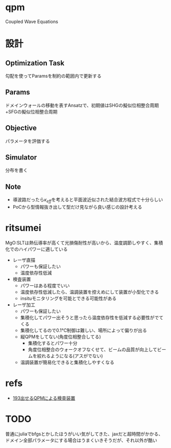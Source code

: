 # qpm
Coupled Wave Equations

# 設計

## Optimization Task
勾配を使ってParamsを制約の範囲内で更新する

## Params
ドメインウォールの移動を表すAnsatzで、初期値はSHGの擬似位相整合周期+SFGの擬似位相整合周期

## Objective
パラメータを評価する

## Simulator
分布を書く

## Note
* 導波路だったら$\kappa_{eff}$を考えると平面波近似された結合波方程式で十分らしい
* PoCから型情報抜き出して型だけ見ながら良い感じの設計考える

# ritsumei
MgO:SLTは熱伝導率が高くて光損傷耐性が高いから、温度調節しやすく、集積化でのハイパワーに適している
* レーザ直描
    * パワーも保証したい
    * 温度依存性低減
* 検査装置
    * パワーはある程度でいい
    * 温度依存性低減したら、温調装置を控えめにして装置が小型化できる
    * insituモニタリングを可能とできる可能性がある
* レーザ加工
    * パワーも保証したい
    * 集積化してパワー出そうと思ったら温度依存性を低減する必要性がでてくる
    * 集積化してるので0.1℃制御は難しい、場所によって偏りが出る
    * 縦QPMをしてない(角度位相整合してる)
        * 集積化するとパワー十分
        * 角度位相整合のウォークオフなくせて、ビームの品質が向上してビームを絞れるようになる(アスがでない)
    * 温調装置が簡易化できると集積化しやすくなる

# refs
* [193出せるQPMによる検査装置](https://www.jstage.jst.go.jp/article/lsj/39/5/39_319/_pdf/-char/ja)

# TODO
普通にjuliaでbfgsとかしたほうがいい気がしてきた、jaxだと超時間がかかる、ドメイン全部パラメータにする場合はうまくいきそうだが、それ以外が酷い

